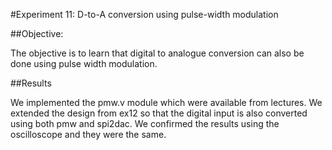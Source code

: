 #Experiment 11: D-to-A	conversion	using	pulse-width	modulation

##Objective:

The objective is to learn that digital to analogue conversion can also be done using pulse width modulation.

##Results

We implemented the pmw.v module which were available from lectures. We extended the design from ex12 so that the digital input is also converted using both pmw and spi2dac. We confirmed the results using the oscilloscope and they were the same.
